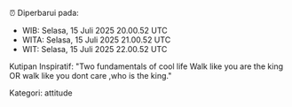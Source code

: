 ⏰ Diperbarui pada:
- WIB: Selasa, 15 Juli 2025 20.00.52 UTC
- WITA: Selasa, 15 Juli 2025 21.00.52 UTC
- WIT: Selasa, 15 Juli 2025 22.00.52 UTC

Kutipan Inspiratif:
"Two fundamentals of cool life  Walk like you are the king OR walk like you dont care ,who is the king."


Kategori: attitude

